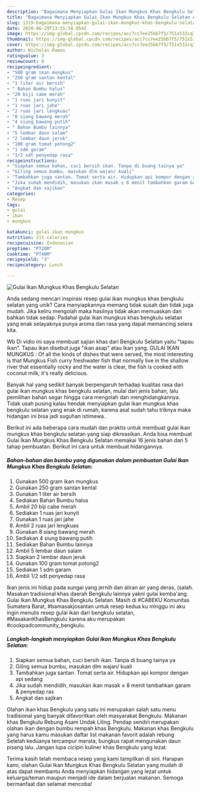 ```yaml
---
description: "Bagaimana Menyiapkan Gulai Ikan Mungkus Khas Bengkulu Selatan Anti Gagal"
title: "Bagaimana Menyiapkan Gulai Ikan Mungkus Khas Bengkulu Selatan Anti Gagal"
slug: 1319-bagaimana-menyiapkan-gulai-ikan-mungkus-khas-bengkulu-selatan-anti-gagal
date: 2020-06-29T13:55:58.054Z
image: https://img-global.cpcdn.com/recipes/acc7cc7ee25bb7f5/751x532cq70/gulai-ikan-mungkus-khas-bengkulu-selatan-foto-resep-utama.jpg
thumbnail: https://img-global.cpcdn.com/recipes/acc7cc7ee25bb7f5/751x532cq70/gulai-ikan-mungkus-khas-bengkulu-selatan-foto-resep-utama.jpg
cover: https://img-global.cpcdn.com/recipes/acc7cc7ee25bb7f5/751x532cq70/gulai-ikan-mungkus-khas-bengkulu-selatan-foto-resep-utama.jpg
author: Nicholas Ramos
ratingvalue: 3
reviewcount: 8
recipeingredient:
- "500 gram ikan mungkus"
- "250 gram santan kental"
- "1 liter air bersih"
- " Bahan Bumbu halus"
- "20 biji cabe merah"
- "1 ruas jari kunyit"
- "1 ruas jari jahe"
- "2 ruas jari lengkuas"
- "8 siang bawang merah"
- "4 siung bawang putih"
- " Bahan Bumbu lainnya"
- "5 lembar daun salam"
- "2 lembar daun jeruk"
- "100 gram tomat potong2"
- "1 sdm garam"
- "1/2 sdt penyedap rasa"
recipeinstructions:
- "Siapkan semua bahan, cuci bersih ikan. Tanpa di buang tainya ya"
- "Giling semua bumbu, masukan dlm wajan/ kuali"
- "Tambahkan juga santan. Tomat serta air. Hidupkan api kompor dengan api sedang"
- "Jika sudah mendidih, masukan ikan masak ± 8 menit tambahkan garam &amp; penyedap ras"
- "Angkat dan sajikan"
categories:
- Resep
tags:
- gulai
- ikan
- mungkus

katakunci: gulai ikan mungkus 
nutrition: 211 calories
recipecuisine: Indonesian
preptime: "PT20M"
cooktime: "PT40M"
recipeyield: "3"
recipecategory: Lunch

---
```



![Gulai Ikan Mungkus Khas Bengkulu Selatan](https://img-global.cpcdn.com/recipes/acc7cc7ee25bb7f5/751x532cq70/gulai-ikan-mungkus-khas-bengkulu-selatan-foto-resep-utama.jpg)

Anda sedang mencari inspirasi resep gulai ikan mungkus khas bengkulu selatan yang unik? Cara menyiapkannya memang tidak susah dan tidak juga mudah. Jika keliru mengolah maka hasilnya tidak akan memuaskan dan bahkan tidak sedap. Padahal gulai ikan mungkus khas bengkulu selatan yang enak selayaknya punya aroma dan rasa yang dapat memancing selera kita.

Wb Di vidio ini saya membuat sajian khas dari Bengkulu Selatan yaitu &#34;tapau ikan&#34;. Tapau ikan disebut juga &#34;ikan asap&#34; atau ikan yang. GULAI IKAN MUNGKUS : Of all the kinds of dishes that were served, the most interesting is that Mungkus Fish curry freshwater fish that normally live in the shallow river that essentially rocky and the water is clear, the fish is cooked with coconut milk, it&#39;s really delicious.

Banyak hal yang sedikit banyak berpengaruh terhadap kualitas rasa dari gulai ikan mungkus khas bengkulu selatan, mulai dari jenis bahan, lalu pemilihan bahan segar hingga cara mengolah dan menghidangkannya. Tidak usah pusing kalau hendak menyiapkan gulai ikan mungkus khas bengkulu selatan yang enak di rumah, karena asal sudah tahu triknya maka hidangan ini bisa jadi suguhan istimewa.


Berikut ini ada beberapa cara mudah dan praktis untuk membuat gulai ikan mungkus khas bengkulu selatan yang siap dikreasikan. Anda bisa membuat Gulai Ikan Mungkus Khas Bengkulu Selatan memakai 16 jenis bahan dan 5 tahap pembuatan. Berikut ini cara untuk membuat hidangannya.

<!--inarticleads1-->

##### Bahan-bahan dan bumbu yang digunakan dalam pembuatan Gulai Ikan Mungkus Khas Bengkulu Selatan:

1. Gunakan 500 gram ikan mungkus
1. Gunakan 250 gram santan kental
1. Gunakan 1 liter air bersih
1. Sediakan  Bahan Bumbu halus
1. Ambil 20 biji cabe merah
1. Sediakan 1 ruas jari kunyit
1. Gunakan 1 ruas jari jahe
1. Ambil 2 ruas jari lengkuas
1. Gunakan 8 siang bawang merah
1. Sediakan 4 siung bawang putih
1. Sediakan  Bahan Bumbu lainnya
1. Ambil 5 lembar daun salam
1. Siapkan 2 lembar daun jeruk
1. Gunakan 100 gram tomat potong2
1. Sediakan 1 sdm garam
1. Ambil 1/2 sdt penyedap rasa


Ikan jenis ini hidup pada sungai yang jernih dan aliran air yang deras, (salah. Masakan tradisional khas daerah Bengkulu lainnya yakni gulai kemba&#39;ang. Gulai Ikan Mungkus Khas Bengkulu Selatan. Masih di #CABEKU Komunitas Sumatera Barat, #bamasakjosantan untuk resep kedua ku minggu ini aku ingin menulis resep gulai ikan dari bengkulu selatan, #MasakanKhasBengkulu karena aku merupakan #cookpadcommunity_bengkulu. 

<!--inarticleads2-->

##### Langkah-langkah menyiapkan Gulai Ikan Mungkus Khas Bengkulu Selatan:

1. Siapkan semua bahan, cuci bersih ikan. Tanpa di buang tainya ya
1. Giling semua bumbu, masukan dlm wajan/ kuali
1. Tambahkan juga santan. Tomat serta air. Hidupkan api kompor dengan api sedang
1. Jika sudah mendidih, masukan ikan masak ± 8 menit tambahkan garam &amp; penyedap ras
1. Angkat dan sajikan


Olahan ikan khas Bengkulu yang satu ini merupakan salah satu menu tradisional yang banyak difavoritkan oleh masyarakat Bengkulu. Makanan khas Bengkulu Rebung Asam Undak Liling. Pendap sendiri merupakan olahan ikan dengan bumbu rempah khas Bengkulu. Makanan khas Bengkulu yang harus kamu masukan daftar list makanan favorit adalah rebung Setelah keduanya tercampur merata, bungkus rapat mengunakan daun pisang lalu. Jangan lupa cicipin kuliner khas Bengkulu yang lezat. 

Terima kasih telah membaca resep yang kami tampilkan di sini. Harapan kami, olahan Gulai Ikan Mungkus Khas Bengkulu Selatan yang mudah di atas dapat membantu Anda menyiapkan hidangan yang lezat untuk keluarga/teman maupun menjadi ide dalam berjualan makanan. Semoga bermanfaat dan selamat mencoba!
